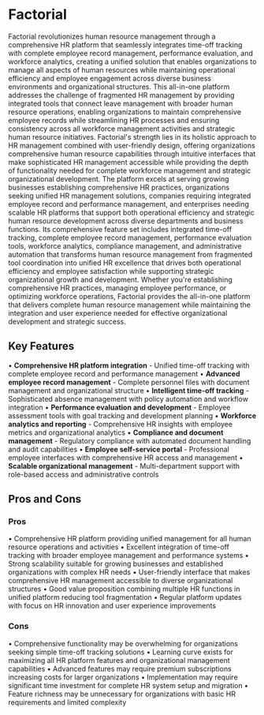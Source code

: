 # Factorial

Factorial revolutionizes human resource management through a comprehensive HR platform that seamlessly integrates time-off tracking with complete employee record management, performance evaluation, and workforce analytics, creating a unified solution that enables organizations to manage all aspects of human resources while maintaining operational efficiency and employee engagement across diverse business environments and organizational structures. This all-in-one platform addresses the challenge of fragmented HR management by providing integrated tools that connect leave management with broader human resource operations, enabling organizations to maintain comprehensive employee records while streamlining HR processes and ensuring consistency across all workforce management activities and strategic human resource initiatives. Factorial's strength lies in its holistic approach to HR management combined with user-friendly design, offering organizations comprehensive human resource capabilities through intuitive interfaces that make sophisticated HR management accessible while providing the depth of functionality needed for complete workforce management and strategic organizational development. The platform excels at serving growing businesses establishing comprehensive HR practices, organizations seeking unified HR management solutions, companies requiring integrated employee record and performance management, and enterprises needing scalable HR platforms that support both operational efficiency and strategic human resource development across diverse departments and business functions. Its comprehensive feature set includes integrated time-off tracking, complete employee record management, performance evaluation tools, workforce analytics, compliance management, and administrative automation that transforms human resource management from fragmented tool coordination into unified HR excellence that drives both operational efficiency and employee satisfaction while supporting strategic organizational growth and development. Whether you're establishing comprehensive HR practices, managing employee performance, or optimizing workforce operations, Factorial provides the all-in-one platform that delivers complete human resource management while maintaining the integration and user experience needed for effective organizational development and strategic success.

## Key Features

• **Comprehensive HR platform integration** - Unified time-off tracking with complete employee record and performance management
• **Advanced employee record management** - Complete personnel files with document management and organizational structure
• **Intelligent time-off tracking** - Sophisticated absence management with policy automation and workflow integration
• **Performance evaluation and development** - Employee assessment tools with goal tracking and development planning
• **Workforce analytics and reporting** - Comprehensive HR insights with employee metrics and organizational analytics
• **Compliance and document management** - Regulatory compliance with automated document handling and audit capabilities
• **Employee self-service portal** - Professional employee interfaces with comprehensive HR access and management
• **Scalable organizational management** - Multi-department support with role-based access and administrative controls

## Pros and Cons

### Pros
• Comprehensive HR platform providing unified management for all human resource operations and activities
• Excellent integration of time-off tracking with broader employee management and performance systems
• Strong scalability suitable for growing businesses and established organizations with complex HR needs
• User-friendly interface that makes comprehensive HR management accessible to diverse organizational structures
• Good value proposition combining multiple HR functions in unified platform reducing tool fragmentation
• Regular platform updates with focus on HR innovation and user experience improvements

### Cons
• Comprehensive functionality may be overwhelming for organizations seeking simple time-off tracking solutions
• Learning curve exists for maximizing all HR platform features and organizational management capabilities
• Advanced features may require premium subscriptions increasing costs for larger organizations
• Implementation may require significant time investment for complete HR system setup and migration
• Feature richness may be unnecessary for organizations with basic HR requirements and limited complexity